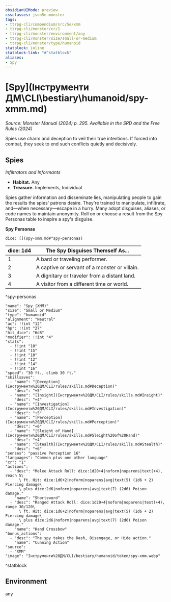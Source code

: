 ```yaml
---
obsidianUIMode: preview
cssclasses: json5e-monster
tags:
- ttrpg-cli/compendium/src/5e/xmm
- ttrpg-cli/monster/cr/1
- ttrpg-cli/monster/environment/any
- ttrpg-cli/monster/size/small-or-medium
- ttrpg-cli/monster/type/humanoid
statblock: inline
statblock-link: "#^statblock"
aliases:
- Spy
---
```

# [Spy](Інструменти ДМ\CLI\bestiary\humanoid/spy-xmm.md)
*Source: Monster Manual (2024) p. 295. Available in the <span title='Systems Reference Document (5.2)'>SRD</span> and the Free Rules (2024)*  

Spies use charm and deception to veil their true intentions. If forced into combat, they seek to end such conflicts quietly and decisively.

## Spies

*Infiltrators and Informants*

- **Habitat.** Any  
- **Treasure.** Implements, Individual  

Spies gather information and disseminate lies, manipulating people to gain the results the spies' patrons desire. They're trained to manipulate, infiltrate, and—when necessary—escape in a hurry. Many adopt disguises, aliases, or code names to maintain anonymity. Roll on or choose a result from the Spy Personas table to inspire a spy's disguise.

**Spy Personas**

`dice: [](spy-xmm.md#^spy-personas)`

| dice: 1d4 | The Spy Disguises Themself As... |
|-----------|----------------------------------|
| 1 | A bard or traveling performer. |
| 2 | A captive or servant of a monster or villain. |
| 3 | A dignitary or traveler from a distant land. |
| 4 | A visitor from a different time or world. |
^spy-personas

```statblock
"name": "Spy (XMM)"
"size": "Small or Medium"
"type": "humanoid"
"alignment": "Neutral"
"ac": !!int "12"
"hp": !!int "27"
"hit_dice": "6d8"
"modifier": !!int "4"
"stats":
  - !!int "10"
  - !!int "15"
  - !!int "10"
  - !!int "12"
  - !!int "14"
  - !!int "16"
"speed": "30 ft., climb 30 ft."
"skillsaves":
  - "name": "[Deception](Інструменти%20ДМ/CLI/rules/skills.md#Deception)"
    "desc": "+5"
  - "name": "[Insight](Інструменти%20ДМ/CLI/rules/skills.md#Insight)"
    "desc": "+4"
  - "name": "[Investigation](Інструменти%20ДМ/CLI/rules/skills.md#Investigation)"
    "desc": "+5"
  - "name": "[Perception](Інструменти%20ДМ/CLI/rules/skills.md#Perception)"
    "desc": "+6"
  - "name": "[Sleight of Hand](Інструменти%20ДМ/CLI/rules/skills.md#Sleight%20of%20Hand)"
    "desc": "+4"
  - "name": "[Stealth](Інструменти%20ДМ/CLI/rules/skills.md#Stealth)"
    "desc": "+6"
"senses": "passive Perception 16"
"languages": "Common plus one other language"
"cr": "1"
"actions":
  - "desc": "Melee Attack Roll: dice:1d20+4|noform|noparens|text(+4), reach 5\
      \ ft. Hit: dice:1d6+2|noform|noparens|avg|text(5) (1d6 + 2) Piercing damage\
      \ plus dice:2d6|noform|noparens|avg|text(7) (2d6) Poison damage."
    "name": "Shortsword"
  - "desc": "Ranged Attack Roll: dice:1d20+4|noform|noparens|text(+4), range 30/120\
      \ ft. Hit: dice:1d6+2|noform|noparens|avg|text(5) (1d6 + 2) Piercing damage\
      \ plus dice:2d6|noform|noparens|avg|text(7) (2d6) Poison damage."
    "name": "Hand Crossbow"
"bonus_actions":
  - "desc": "The spy takes the Dash, Disengage, or Hide action."
    "name": "Cunning Action"
"source":
  - "XMM"
"image": "Інструменти%20ДМ/CLI/bestiary/humanoid/token/spy-xmm.webp"
```
^statblock

## Environment

any